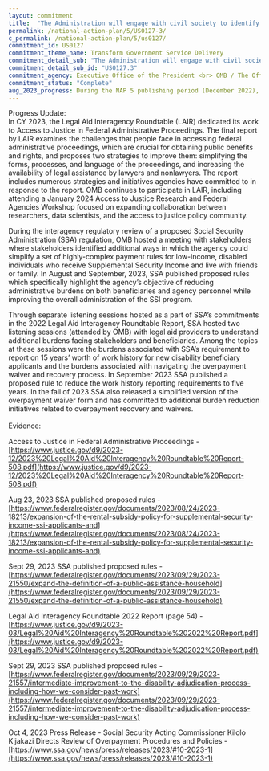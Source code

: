 ```yaml
---
layout: commitment
title:  "The Administration will engage with civil society to identify high-priority programs to target for administrative burden reduction efforts, including engagement through the U.S. Department of Justice’s Legal Aid Interagency Roundtable, as further outlined in the Equal Justice Under the Law section below."
permalink: /national-action-plan/5/US0127-3/
c_permalink: /national-action-plan/5/us0127/
commitment_id: US0127
commitment_theme_name: Transform Government Service Delivery
commitment_detail_sub: "The Administration will engage with civil society to identify high-priority programs to target for administrative burden reduction efforts, including engagement through the U.S. Department of Justice’s Legal Aid Interagency Roundtable, as further outlined in the Equal Justice Under the Law section below."
commitment_detail_sub_id: "US0127.3"
commitment_agency: Executive Office of the President <br> OMB / The Office of Performance and Personnel Management
commitment_status: "Complete"
aug_2023_progress: During the NAP 5 publishing period (December 2022), the Legal Aid Interagency Roundtable convened to discuss strategies and next steps related to burden reduction for the public. The results of that meeting are included in the link below. Examples of progress and initiatives slated for future development are noted throughout the report.<br><a href="https://www.justice.gov/d9/2023-03/Legal%20Aid%20Interagency%20Roundtable%202022%20Report.pdf">https://www.justice.gov/d9/2023-03/Legal%20Aid%20Interagency%20Roundtable%202022%20Report.pdf</a><br><br>Additionally, the Open Government Working Group is hosting a public engagement session in 2023 where high-priority programs can be identified by civil society stakeholders.<a href="https://open.usa.gov/national-action-plan/5/schedule-of-open-govt-public-meetings/">https://open.usa.gov/national-action-plan/5/schedule-of-open-govt-public-meetings/</a>
---
```

Progress Update: <br>
In CY 2023, the Legal Aid Interagency Roundtable (LAIR) dedicated its work to Access to Justice in Federal Administrative Proceedings. The final report by LAIR examines the challenges that people face in accessing federal administrative proceedings, which are crucial for obtaining public benefits and rights, and proposes two strategies to improve them: simplifying the forms, processes, and language of the proceedings, and increasing the availability of legal assistance by lawyers and nonlawyers. The report includes numerous strategies and initiatives agencies have committed to in response to the report. OMB continues to participate in LAIR, including attending a January 2024 Access to Justice Research and Federal Agencies Workshop focused on expanding collaboration between researchers, data scientists, and the access to justice policy community.
 
 During the interagency regulatory review of a proposed Social Security Administration (SSA) regulation, OMB hosted a meeting with stakeholders where stakeholders identified additional ways in which the agency could simplify a set of highly-complex payment rules for low-income, disabled individuals who receive Supplemental Security Income and live with friends or family. In August and September, 2023, SSA published proposed rules which specifically highlight the agency’s objective of reducing administrative burdens on both beneficiaries and agency personnel while improving the overall administration of the SSI program.
 
 Through separate listening sessions hosted as a part of SSA’s commitments in the 2022 Legal Aid Interagency Roundtable Report, SSA hosted two listening sessions (attended by OMB) with legal aid providers to understand additional burdens facing stakeholders and beneficiaries. Among the topics at these sessions were the burdens associated with SSA’s requirement to report on 15 years’ worth of work history for new disability beneficiary applicants and the burdens associated with navigating the overpayment waiver and recovery process. In September 2023 SSA published a proposed rule to reduce the work history reporting requirements to five years. In the fall of 2023 SSA also released a simplified version of the overpayment waiver form and has committed to additional burden reduction initiatives related to overpayment recovery and waivers.<br>
<br>
Evidence: <br>

Access to Justice in Federal Administrative Proceedings - [https://www.justice.gov/d9/2023-12/2023%20Legal%20Aid%20Interagency%20Roundtable%20Report-508.pdf](https://www.justice.gov/d9/2023-12/2023%20Legal%20Aid%20Interagency%20Roundtable%20Report-508.pdf)
 
 Aug 23, 2023 SSA published proposed rules - [https://www.federalregister.gov/documents/2023/08/24/2023-18213/expansion-of-the-rental-subsidy-policy-for-supplemental-security-income-ssi-applicants-and](https://www.federalregister.gov/documents/2023/08/24/2023-18213/expansion-of-the-rental-subsidy-policy-for-supplemental-security-income-ssi-applicants-and)
 
 Sept 29, 2023 SSA published proposed rules - [https://www.federalregister.gov/documents/2023/09/29/2023-21550/expand-the-definition-of-a-public-assistance-household](https://www.federalregister.gov/documents/2023/09/29/2023-21550/expand-the-definition-of-a-public-assistance-household)
 
 Legal Aid Interagency Roundtable 2022 Report (page 54) - [https://www.justice.gov/d9/2023-03/Legal%20Aid%20Interagency%20Roundtable%202022%20Report.pdf](https://www.justice.gov/d9/2023-03/Legal%20Aid%20Interagency%20Roundtable%202022%20Report.pdf)
 
 Sept 29, 2023 SSA published proposed rules - [https://www.federalregister.gov/documents/2023/09/29/2023-21557/intermediate-improvement-to-the-disability-adjudication-process-including-how-we-consider-past-work](https://www.federalregister.gov/documents/2023/09/29/2023-21557/intermediate-improvement-to-the-disability-adjudication-process-including-how-we-consider-past-work)
 
 Oct 4, 2023 Press Release - Social Security Acting Commissioner Kilolo Kijakazi Directs Review of Overpayment Procedures and Policies - [https://www.ssa.gov/news/press/releases/2023/#10-2023-1](https://www.ssa.gov/news/press/releases/2023/#10-2023-1)